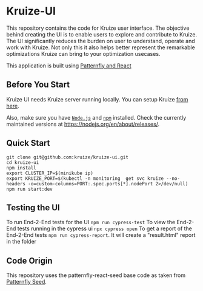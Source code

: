 # Kruize-UI

This repository contains the code for Kruize user interface. The objective behind creating the UI is to enable users to explore and contribute to Kruize. The UI significantly reduces the burden on user to understand, operate and work with Kruize. Not only this it also helps better represent the remarkable optimizations Kruize can bring to your optimization usecases.

This application is built using [Patternfly and React](https://www.patternfly.org/v4/get-started/developers)

## Before You Start

Kruize UI needs Kruize server running locally. You can setup Kruize [from here](https://github.com/kruize/kruize-demos/tree/main/remote_monitoring_demo). 

Also, make sure you have [`Node.js`](https://nodejs.org/en/) and [`npm`](https://www.npmjs.com/) installed. Check the currently maintained versions at https://nodejs.org/en/about/releases/.

## Quick Start

```
git clone git@github.com:kruize/kruize-ui.git
cd kruize-ui
npm install
export CLUSTER_IP=$(minikube ip) 
export KRUIZE_PORT=$(kubectl -n monitoring  get svc kruize --no-headers -o=custom-columns=PORT:.spec.ports[*].nodePort 2>/dev/null)
npm run start:dev
```

## Testing the UI

To run End-2-End tests for the UI `npm run cypress-test`
To view the End-2-End tests running in the cypress ui `npx cypress open`
To get a report of the End-2-End tests `npm run cypress-report`. It will create a "result.html" report in the folder

## Code Origin

This repository uses the patternfly-react-seed base code as taken from [Patternfly Seed](https://github.com/patternfly/patternfly-react-seed).
